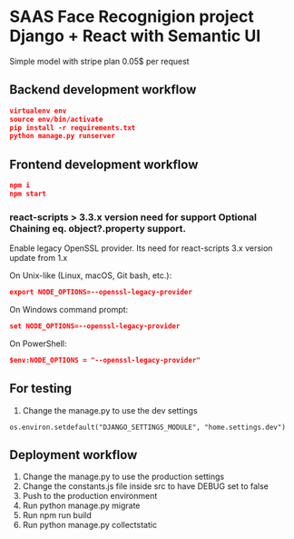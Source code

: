 
# SAAS Face Recognigion project Django + React with Semantic UI

Simple model with stripe plan 0.05$ per request

## Backend development workflow

```json
virtualenv env
source env/bin/activate
pip install -r requirements.txt
python manage.py runserver
```

## Frontend development workflow

```json
npm i
npm start
```

### react-scripts > 3.3.x version need for support Optional Chaining eq. object?.property support.

Enable legacy OpenSSL provider. Its need for react-scripts 3.x version update from 1.x


On Unix-like (Linux, macOS, Git bash, etc.):
```json
export NODE_OPTIONS=--openssl-legacy-provider
```

On Windows command prompt:
```json
set NODE_OPTIONS=--openssl-legacy-provider
```

On PowerShell:
```json
$env:NODE_OPTIONS = "--openssl-legacy-provider"
```
## For testing 
1. Change the manage.py to use the dev settings
```
os.environ.setdefault("DJANGO_SETTINGS_MODULE", "home.settings.dev")
```
## Deployment workflow
1. Change the manage.py to use the production settings
2. Change the constants.js file inside src to have DEBUG set to false
3. Push to the production environment
4. Run python manage.py migrate
5. Run npm run build
6. Run python manage.py collectstatic




